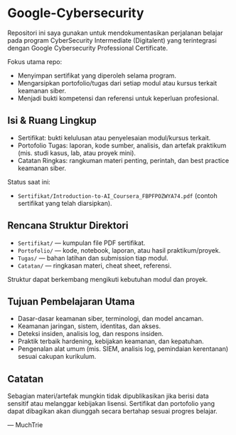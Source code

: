 # Google-Cybersecurity

Repositori ini saya gunakan untuk mendokumentasikan perjalanan belajar pada program CyberSecurity Intermediate (Digitalent) yang terintegrasi dengan Google Cybersecurity Professional Certificate.

Fokus utama repo:
- Menyimpan sertifikat yang diperoleh selama program.
- Mengarsipkan portofolio/tugas dari setiap modul atau kursus terkait keamanan siber.
- Menjadi bukti kompetensi dan referensi untuk keperluan profesional.

## Isi & Ruang Lingkup
- Sertifikat: bukti kelulusan atau penyelesaian modul/kursus terkait.
- Portofolio Tugas: laporan, kode sumber, analisis, dan artefak praktikum (mis. studi kasus, lab, atau proyek mini).
- Catatan Ringkas: rangkuman materi penting, perintah, dan best practice keamanan siber.

Status saat ini:
- `Sertifikat/Introduction-to-AI_Coursera_FBPFPOZWYA74.pdf` (contoh sertifikat yang telah diarsipkan).

## Rencana Struktur Direktori
- `Sertifikat/` — kumpulan file PDF sertifikat.
- `Portofolio/` — kode, notebook, laporan, atau hasil praktikum/proyek.
- `Tugas/` — bahan latihan dan submission tiap modul.
- `Catatan/` — ringkasan materi, cheat sheet, referensi.

Struktur dapat berkembang mengikuti kebutuhan modul dan proyek.

## Tujuan Pembelajaran Utama
- Dasar-dasar keamanan siber, terminologi, dan model ancaman.
- Keamanan jaringan, sistem, identitas, dan akses.
- Deteksi insiden, analisis log, dan respons insiden.
- Praktik terbaik hardening, kebijakan keamanan, dan kepatuhan.
- Pengenalan alat umum (mis. SIEM, analisis log, pemindaian kerentanan) sesuai cakupan kurikulum.

## Catatan
Sebagian materi/artefak mungkin tidak dipublikasikan jika berisi data sensitif atau melanggar kebijakan lisensi. Sertifikat dan portofolio yang dapat dibagikan akan diunggah secara bertahap sesuai progres belajar.

— MuchTrie